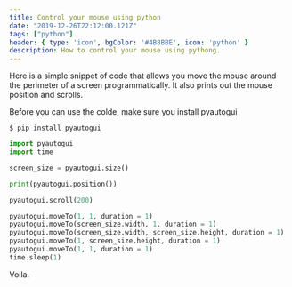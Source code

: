 ```yaml
---
title: Control your mouse using python
date: "2019-12-26T22:12:00.121Z"
tags: ["python"]
header: { type: 'icon', bgColor: '#4B8BBE', icon: 'python' }
description: How to control your mouse using pythong.
---
```


Here is a simple snippet of code that allows you move the mouse around the perimeter of a screen programmatically.
It also prints out the mouse position and scrolls.

Before you can use the colde, make sure you install pyautogui
```
$ pip install pyautogui
```

```python
import pyautogui
import time

screen_size = pyautogui.size()

print(pyautogui.position())

pyautogui.scroll(200)

pyautogui.moveTo(1, 1, duration = 1)
pyautogui.moveTo(screen_size.width, 1, duration = 1)
pyautogui.moveTo(screen_size.width, screen_size.height, duration = 1)
pyautogui.moveTo(1, screen_size.height, duration = 1)
pyautogui.moveTo(1, 1, duration = 1)
time.sleep(1)
```

Voila.